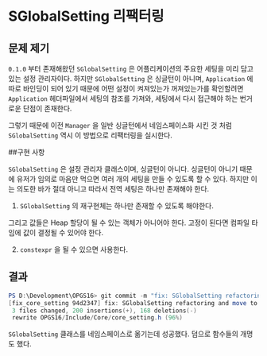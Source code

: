 # SGlobalSetting 리팩터링

## 문제 제기

`0.1.0` 부터 존재해왔던 `SGlobalSetting` 은 어플리케이션의 주요한 세팅을 미리 담고 있는 설정 관리자이다. 하지만 `SGlobalSetting` 은 싱글턴이 아니며, `Application` 에 따로 바인딩이 되어 있기 때문에 어떤 설정이 켜져있는가 꺼져있는가를 확인할려면 `Application` 헤더파일에서 세팅의 참조를 가져와, 세팅에서 다시 접근해야 하는 번거로운 단점이 존재한다.

그렇기 때문에 이전 `Manager` 을 일반 싱글턴에서 네임스페이스화 시킨 것 처럼 `SGlobalSetting` 역시 이 방법으로 리팩터링을 실시한다.

##구현 사항

`SGlobalSetting` 은 설정 관리자 클래스이며, 싱글턴이 아니다. 싱글턴이 아니기 때문에 유저가 임의로 마음만 먹으면 여러 개의 세팅을 만들 수 있도록 할 수 있다. 하지만 이는 의도한 바가 절대 아니고 따라서 전역 세팅은 하나만 존재해야 한다.

1. `SGlobalSetting` 의 재구현체는 하나만 존재할 수 있도록 해야한다.

그리고 값들은 Heap 할당이 될 수 있는 객체가 아니어야 한다. 고정이 된다면 컴파일 타임에 값이 결정될 수 있어야 한다.

2. `constexpr` 을 될 수 있으면 사용한다. 

## 결과

``` powershell
PS D:\Development\OPGS16> git commit -m "fix: SGlobalSetting refactoring and move to namespace"
[fix_core_setting 94d2347] fix: SGlobalSetting refactoring and move to namespace
 3 files changed, 200 insertions(+), 168 deletions(-)
 rewrite OPGS16/Include/Core/core_setting.h (96%)
```

`SGlobalSetting` 클래스를 네임스페이스로 옮기는데 성공했다. 덤으로 함수들의 개명도 했다.

